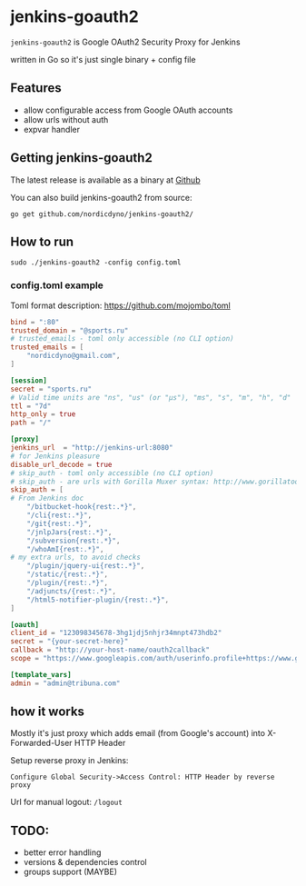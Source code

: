 jenkins-goauth2
================

`jenkins-goauth2` is Google OAuth2 Security Proxy for Jenkins

written in Go so it's just single binary + config file

## Features

* allow configurable access from Google OAuth accounts
* allow urls without auth
* expvar handler

## Getting jenkins-goauth2

The latest release is available as a binary at [Github][github-release]

[github-release]: https://github.com/nordicdyno/jenkins-goauth2/releases/


You can also build jenkins-goauth2 from source:

`go get github.com/nordicdyno/jenkins-goauth2/`

## How to run

```
sudo ./jenkins-goauth2 -config config.toml
```

### config.toml example

Toml format description: https://github.com/mojombo/toml

```toml
bind = ":80"
trusted_domain = "@sports.ru"
# trusted_emails - toml only accessible (no CLI option)
trusted_emails = [
	"nordicdyno@gmail.com",
]

[session]
secret = "sports.ru"
# Valid time units are "ns", "us" (or "µs"), "ms", "s", "m", "h", "d"
ttl = "7d"
http_only = true
path = "/"

[proxy]
jenkins_url  = "http://jenkins-url:8080"
# for Jenkins pleasure
disable_url_decode = true
# skip_auth - toml only accessible (no CLI option)
# skip_auth - are urls with Gorilla Muxer syntax: http://www.gorillatoolkit.org/pkg/mux
skip_auth = [
# From Jenkins doc
	"/bitbucket-hook{rest:.*}",
	"/cli{rest:.*}",
	"/git{rest:.*}",
	"/jnlpJars{rest:.*}",
	"/subversion{rest:.*}",
	"/whoAmI{rest:.*}",
# my extra urls, to avoid checks
	"/plugin/jquery-ui{rest:.*}",
	"/static/{rest:.*}",
	"/plugin/{rest:.*}",
	"/adjuncts/{rest:.*}",
	"/html5-notifier-plugin/{rest:.*}",
]

[oauth]
client_id = "123098345678-3hg1jdj5nhjr34mnpt473hdb2"
secret = "{your-secret-here}"
callback = "http://your-host-name/oauth2callback"
scope = "https://www.googleapis.com/auth/userinfo.profile+https://www.googleapis.com/auth/userinfo.email"

[template_vars]
admin = "admin@tribuna.com"
```

## how it works

Mostly it's just proxy which adds email (from Google's account) into X-Forwarded-User HTTP Header

Setup reverse proxy in Jenkins:
```
Configure Global Security->Access Control: HTTP Header by reverse proxy
```

Url for manual logout: `/logout`

## TODO:

- better error handling
- versions & dependencies control
- groups support (MAYBE)
